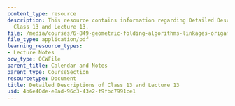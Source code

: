 ```yaml
---
content_type: resource
description: This resource contains information regarding Detailed Descriptions of
  Class 13 and Lecture 13.
file: /media/courses/6-849-geometric-folding-algorithms-linkages-origami-polyhedra-fall-2012/4b6e40dee8ad96c343e2f9fbc7991ce1_MIT6_849F12_desc13.pdf
file_type: application/pdf
learning_resource_types:
- Lecture Notes
ocw_type: OCWFile
parent_title: Calendar and Notes
parent_type: CourseSection
resourcetype: Document
title: Detailed Descriptions of Class 13 and Lecture 13
uid: 4b6e40de-e8ad-96c3-43e2-f9fbc7991ce1
---
```

